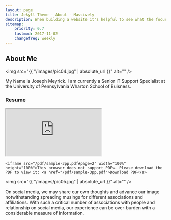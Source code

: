 ```yaml
---
layout: page
title: Jekyll Theme - About - Massively
description: When building a website it's helpful to see what the focus of your site is. This page is an example of how to show a website's focus.
sitemap:
    priority: 0.7
    lastmod: 2017-11-02
    changefreq: weekly
---
```

## About Me

<span class="image left"><img src="{{ "/images/pic04.jpg" | absolute_url }}" alt="" /></span>

My Name is Joseph Meyrick.  I am currently a Senior IT Support Specialist at the University of Pennsylvania Wharton School of Buisness. 

### Resume
<div class="box">
  <p>
    <iframe src="https://drive.google.com/file/d/1103Jzzh6TQ1HrDajcOOAF7wvSSmcUz6R/preview" ></iframe>
    
    <iframe src="/pdf/sample-3pp.pdf#page=2" width="100%" height="100%">This browser does not support PDFs. Please download the PDF to view it: <a href="/pdf/sample-3pp.pdf">Download PDF</a>
</iframe>
  </p>
</div>

<span class="image left"><img src="{{ "/images/pic05.jpg" | absolute_url }}" alt="" /></span>

On social media, we may share our own thoughts and advance our image notwithstanding spreading musings for different associations and affiliations. With such a critical number of associations with people and relationship on social media, our experience can be over-burden with a considerable measure of information.
